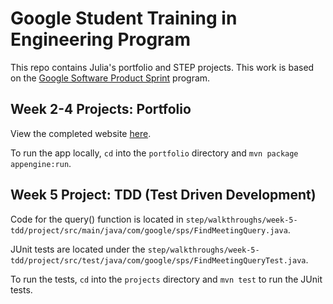 # Google Student Training in Engineering Program

This repo contains Julia's portfolio and STEP projects.
This work is based on the [Google Software Product Sprint](https://g.co/softwareproductsprint) program.

## Week 2-4 Projects: Portfolio

View the completed website [here](http://juliasliu-step-2020.appspot.com/).

To run the app locally, `cd` into the `portfolio` directory and `mvn package appengine:run`.

## Week 5 Project: TDD (Test Driven Development)

Code for the query() function is located in `step/walkthroughs/week-5-tdd/project/src/main/java/com/google/sps/FindMeetingQuery.java`.

JUnit tests are located under the `step/walkthroughs/week-5-tdd/project/src/test/java/com/google/sps/FindMeetingQueryTest.java`.

To run the tests, `cd` into the `projects` directory and `mvn test` to run the JUnit tests.